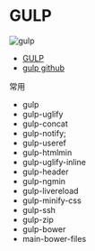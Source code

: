GULP
====

![gulp](https://raw.githubusercontent.com/gulpjs/artwork/master/gulp-2x.png)

- [GULP](http://gulpjs.com/)
- [gulp github](https://github.com/gulpjs/gulp)


常用

- gulp
- gulp-uglify
- gulp-concat
- gulp-notify;
- gulp-useref
- gulp-htmlmin
- gulp-uglify-inline
- gulp-header
- gulp-ngmin
- gulp-livereload
- gulp-minify-css
- gulp-ssh
- gulp-zip
- gulp-bower
- main-bower-files
